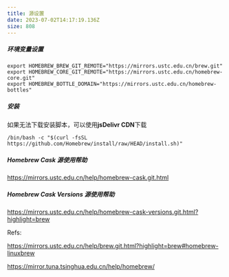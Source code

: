 ```yaml
---
title: 源设置
date: 2023-07-02T14:17:19.136Z
size: 808
---
```

##### 环境变量设置

```shell
export HOMEBREW_BREW_GIT_REMOTE="https://mirrors.ustc.edu.cn/brew.git"
export HOMEBREW_CORE_GIT_REMOTE="https://mirrors.ustc.edu.cn/homebrew-core.git"
export HOMEBREW_BOTTLE_DOMAIN="https://mirrors.ustc.edu.cn/homebrew-bottles"
```

##### 安装

如果无法下载安装脚本，可以使用**jsDelivr CDN**下载

```
/bin/bash -c "$(curl -fsSL https://github.com/Homebrew/install/raw/HEAD/install.sh)"
```

##### Homebrew Cask 源使用帮助

https://mirrors.ustc.edu.cn/help/homebrew-cask.git.html

##### Homebrew Cask Versions 源使用帮助

https://mirrors.ustc.edu.cn/help/homebrew-cask-versions.git.html?highlight=brew



Refs:

https://mirrors.ustc.edu.cn/help/brew.git.html?highlight=brew#homebrew-linuxbrew

https://mirror.tuna.tsinghua.edu.cn/help/homebrew/
